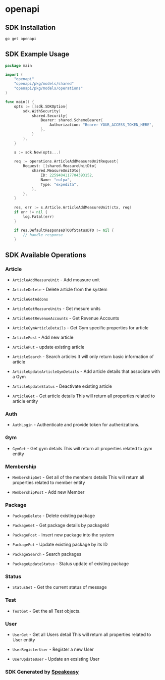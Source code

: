 # openapi

<!-- Start SDK Installation -->
## SDK Installation

```bash
go get openapi
```
<!-- End SDK Installation -->

## SDK Example Usage
<!-- Start SDK Example Usage -->
```go
package main

import (
    "openapi"
    "openapi/pkg/models/shared"
    "openapi/pkg/models/operations"
)

func main() {
    opts := []sdk.SDKOption{
        sdk.WithSecurity(
            shared.Security{
                Bearer: shared.SchemeBearer{
                    Authorization: "Bearer YOUR_ACCESS_TOKEN_HERE",
                },
            }
        ),
    }

    s := sdk.New(opts...)
    
    req := operations.ArticleAddMeasureUnitRequest{
        Request: []shared.MeasureUnitDto{
            shared.MeasureUnitDto{
                ID: 2259404117704393152,
                Name: "culpa",
                Type: "expedita",
            },
        },
    }
    
    res, err := s.Article.ArticleAddMeasureUnit(ctx, req)
    if err != nil {
        log.Fatal(err)
    }

    if res.DefaultResponseDTOOfStatusDTO != nil {
        // handle response
    }
```
<!-- End SDK Example Usage -->

<!-- Start SDK Available Operations -->
## SDK Available Operations

### Article

* `ArticleAddMeasureUnit` - Add measure unit
* `ArticleDelete` - Delete article from the system
            
* `ArticleGetAddons`
* `ArticleGetMeasureUnits` - Get mesure units
* `ArticleGetRevenueAccounts` - Get Revenue Accounts 
* `ArticleGymArticleDetails` - Get Gym specific properties for article
            
* `ArticlePost` - Add new article
            
* `ArticlePut` - update existing article
            
* `ArticleSearch` - Search articles
It will only return basic information of article
            
* `ArticleUpdateArticleGymDetails` - Add article details that associate with a Gym
            
* `ArticleUpdateStatus` - Deactivate existing article 
* `ArticleGet` - Get article details
This will return all properties related to article entity
            

### Auth

* `AuthLogin` - Authenticate and provide token for autherizations.
            

### Gym

* `GymGet` - Get gym details
This will return all properties related to gym entity
            

### Membership

* `MembershipGet` - Get all of the members details
This will return all properties related to member entity
            
* `MembershipPost` - Add new Member
            

### Package

* `PackageDelete` - Delete existing package
            
* `PackageGet` - Get package details by packageId
            
* `PackagePost` - Insert new package into the system
            
* `PackagePut` - Update existing package by its ID
            
* `PackageSearch` - Search packages
            
* `PackageUpdateStatus` - Status update of existing package 

### Status

* `StatusGet` - Get the current status of message

### Test

* `TestGet` - Get the all Test objects.
            

### User

* `UserGet` - Get all Users detail
This will return all properties related to User entity
            
* `UserRegisterUser` - Register a new User
            
* `UserUpdateUser` - Update an exsisting User
            

<!-- End SDK Available Operations -->

### SDK Generated by [Speakeasy](https://docs.speakeasyapi.dev/docs/using-speakeasy/client-sdks)
